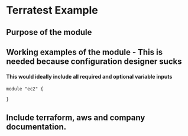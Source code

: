 # Terratest Example

## Purpose of the module

## Working examples of the module - This is needed because configuration designer sucks

#### This would ideally include all required and optional variable inputs
``` 
module "ec2" {

}
```

## Include terraform, aws and company documentation.
